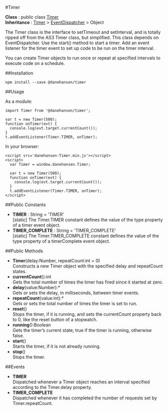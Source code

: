 #Timer

__Class__ : public class [Timer](https://github.com/danehansen/Timer)  
__Inheritance__ : [Timer](https://github.com/danehansen/Timer) > [EventDispatcher](https://github.com/danehansen/EventDispatcher) > Object

The Timer class is the interface to setTimeout and setInterval, and is totally ripped off from the AS3 Timer class, but simplified. This class depends on EventDispatcher. Use the start() method to start a timer. Add an event listener for the timer event to set up code to be run on the timer interval.

You can create Timer objects to run once or repeat at specified intervals to execute code on a schedule.

##Installation

`npm install --save @danehansen/timer`

##Usage

As a module:

    import Timer from '@danehansen/timer';

    var t = new Timer(500);
    function onTimer(evt) {
      console.log(evt.target.currentCount());
    }
    t.addEventListener(Timer.TIMER, onTimer);

In your browser:

    <script src='danehansen-Timer.min.js'></script>
    <script>
      var Timer = window.danehansen.Timer;

      var t = new Timer(500);
      function onTimer(evt) {
        console.log(evt.target.currentCount());
      }
      t.addEventListener(Timer.TIMER, onTimer);
    </script>

##Public Constants

* __TIMER__ : String = 'TIMER'  
[static] The Timer.TIMER constant defines the value of the type property of a timer event object.
* __TIMER&#95;COMPLETE__ : String = 'TIMER&#95;COMPLETE'  
[static] The Timer.TIMER&#95;COMPLETE constant defines the value of the type property of a timerComplete event object.

##Public Methods

* __Timer__(delay:Number, repeatCount:int = 0)  
Constructs a new Timer object with the specified delay and repeatCount states.
* __currentCount__():int  
Gets the total number of times the timer has fired since it started at zero.
* __delay__(value:Number):*  
Gets or sets the delay, in milliseconds, between timer events.
* __repeatCount__(value:int):*  
Gets or sets the total number of times the timer is set to run.
* __reset__()  
Stops the timer, if it is running, and sets the currentCount property back to 0, like the reset button of a stopwatch.
* __running__():Boolean  
Gets the timer’s current state; true if the timer is running, otherwise false.
* __start__()  
Starts the timer, if it is not already running.
* __stop__()  
Stops the timer.

##Events

* __TIMER__  
Dispatched whenever a Timer object reaches an interval specified according to the Timer.delay property.
* __TIMER&#95;COMPLETE__  
Dispatched whenever it has completed the number of requests set by Timer.repeatCount.
